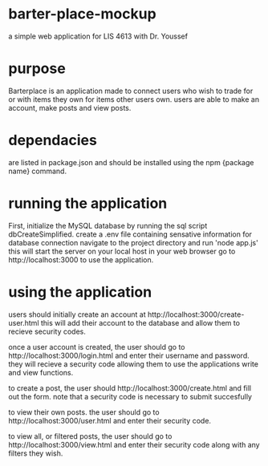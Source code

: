# barter-place-mockup
a simple web application for LIS 4613 with Dr. Youssef

# purpose 
Barterplace is an application made to connect users who wish to trade for or with items they own for items other users own. 
users are able to make an account, make posts and view posts. 

# dependacies 
are listed in package.json and should be installed using the npm {package name} command. 

# running the application
First, initialize the MySQL database by running the sql script dbCreateSimplified. 
create a .env file containing sensative information for database connection
navigate to the project directory and run 'node app.js' 
this will start the server on your local host 
in your web browser go to http://localhost:3000 to use the application. 

# using the application 
users should initially create an account at http://localhost:3000/create-user.html this will add their account to the database and allow them to recieve security codes. 

once a user account is created, the user should go to http://localhost:3000/login.html and enter their username and password. they will recieve a security code allowing them to use the 
applications write and view functions.

to create a post, the user should http://localhost:3000/create.html and fill out the form. note that a security code is necessary to submit succesfully

to view their own posts. the user should go to http://localhost:3000/user.html and enter their security code. 

to view all, or filtered posts, the user should go to http://localhost:3000/view.html and enter their security code along with any filters they wish. 

